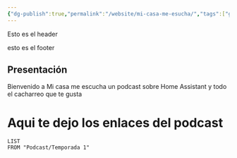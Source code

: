 ```yaml
---
{"dg-publish":true,"permalink":"/website/mi-casa-me-esucha/","tags":["gardenEntry"],"noteIcon":""}
---
```








<div class="transclusion internal-embed is-loaded"><div class="markdown-embed">



Esto es el header

</div></div>














<div class="transclusion internal-embed is-loaded"><div class="markdown-embed">



esto es el footer

</div></div>



## Presentación

Bienvenido a Mi casa me escucha un podcast sobre Home Assistant y todo el cacharreo que te gusta


# Aqui te dejo los enlaces del podcast


``` dataview
LIST
FROM "Podcast/Temporada 1"

```